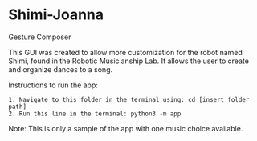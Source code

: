 # Shimi-Joanna
Gesture Composer

This GUI was created to allow more customization for the robot named Shimi, found in the Robotic Musicianship Lab. It allows the user to create and organize dances to a song.

Instructions to run the app:

    1. Navigate to this folder in the terminal using: cd [insert folder path]
    2. Run this line in the terminal: python3 -m app

Note: This is only a sample of the app with one music choice available. 
